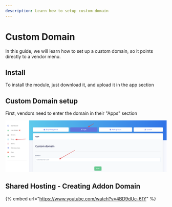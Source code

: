 ```yaml
---
description: Learn how to setup custom domain
---
```


# Custom Domain

In this guide, we will learn how to set up a custom domain, so it points directly to a vendor menu.&#x20;



## Install

To install the module, just download it, and upload it in the app section



## Custom Domain setup

First, vendors need to enter the domain in their "Apps" section

![](<../.gitbook/assets/CleanShot 2021-11-15 at 23.41.40@2x.png>)





## Shared Hosting - Creating Addon Domain&#x20;

{% embed url="https://www.youtube.com/watch?v=4BD9dUc-6fY" %}

